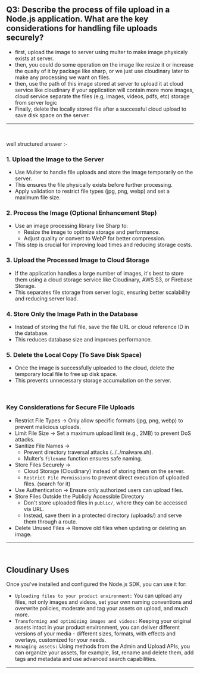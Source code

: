 ## Q3: Describe the process of file upload in a Node.js application. What are the key considerations for handling file uploads securely?

- first, upload the image to server using multer to make image physicaly exists at server.
- then, you could do some operation on the image like resize it or increase the quaity of it by package like sharp, or we just use cloudinary later to make any processing we want on files.
- then, use the path of this image stored at server to upload it at cloud service like cloudinary if your application will contain more more images, cloud service separate the files (e.g, images, videos, pdfs, etc) storage from server logic
- Finally, delete the locally stored file after a successful cloud upload to save disk space on the server.

---

<br>

well structured answer :- 

### 1. Upload the Image to the Server
- Use Multer to handle file uploads and store the image temporarily on the server.
- This ensures the file physically exists before further processing.
- Apply validation to restrict file types (jpg, png, webp) and set a maximum file size.
### 2. Process the Image (Optional Enhancement Step)
- Use an image processing library like Sharp to:
    - Resize the image to optimize storage and performance.
    - Adjust quality or convert to WebP for better compression.
- This step is crucial for improving load times and reducing storage costs.
### 3. Upload the Processed Image to Cloud Storage
- If the application handles a large number of images, it's best to store them using a cloud storage service like Cloudinary, AWS S3, or Firebase Storage.
- This separates file storage from server logic, ensuring better scalability and reducing server load.
### 4. Store Only the Image Path in the Database
- Instead of storing the full file, save the file URL or cloud reference ID in the database.
- This reduces database size and improves performance.
### 5. Delete the Local Copy (To Save Disk Space)
- Once the image is successfully uploaded to the cloud, delete the temporary local file to free up disk space.
- This prevents unnecessary storage accumulation on the server.

<br>

### Key Considerations for Secure File Uploads
- Restrict File Types → Only allow specific formats (jpg, png, webp) to prevent malicious uploads.
- Limit File Size → Set a maximum upload limit (e.g., 2MB) to prevent DoS attacks.
- Sanitize File Names → 
    - Prevent directory traversal attacks (../../malware.sh).
    - Multer’s `filename` function ensures safe naming.
- Store Files Securely →
    - Cloud Storage (Cloudinary) instead of storing them on the server.
    - `Restrict File Permissions` to prevent direct execution of uploaded files. (search for it)
- Use Authentication → Ensure only authorized users can upload files.
- Store Files Outside the Publicly Accessible Directory
    - Don't store uploaded files in `public/`, where they can be accessed via URL.
    - Instead, save them in a protected directory (uploads/) and serve them through a route.
- Delete Unused Files → Remove old files when updating or deleting an image.

---

<br>

## Cloudinary Uses
Once you've installed and configured the Node.js SDK, you can use it for:

- `Uploading files to your product environment:` You can upload any files, not only images and videos, set your own naming conventions and overwrite policies, moderate and tag your assets on upload, and much more.
- `Transforming and optimizing images and videos:` Keeping your original assets intact in your product environment, you can deliver different versions of your media - different sizes, formats, with effects and overlays, customized for your needs.
- `Managing assets:` Using methods from the Admin and Upload APIs, you can organize your assets, for example, list, rename and delete them, add tags and metadata and use advanced search capabilities.

---

<br>